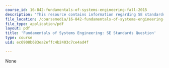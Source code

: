 ```yaml
---
course_id: 16-842-fundamentals-of-systems-engineering-fall-2015
description: 'This resource contains information regarding SE standards question. '
file_location: /coursemedia/16-842-fundamentals-of-systems-engineering-fall-2015/ec6908b683ea2effc4b2403c7ce4ad4f_MIT16_842F15_StandardsQ.pdf
file_type: application/pdf
layout: pdf
title: 'Fundamentals of Systems Engineering: SE Standards Question'
type: course
uid: ec6908b683ea2effc4b2403c7ce4ad4f

---
```

None